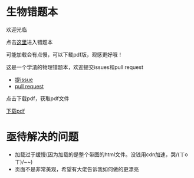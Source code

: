 # 生物错题本

欢迎光临

点击[这里](https://quang-ivan.github.io/physics/physics.html)进入错题本

可能加载会有点慢，可以下载pdf版，观感更好哦！

这是一个学渣的物理错题本，欢迎提交issues和pull request

- [提issue](https://github.com/quang-Ivan/biology/issues)
- [pull request](https://github.com/quang-Ivan/biology/pulls)

点击下载pdf，获取pdf文件

[下载pdf](https://github.com/quang-Ivan/biology/files/5365181/biology.pdf)

# 亟待解决的问题
- 加载过于缓慢(因为加载的是整个带图的html文件。没钱用cdn加速，哭/(ㄒoㄒ)/~~)
- 页面不是非常美观，希望有大佬告诉我如何做的更漂亮